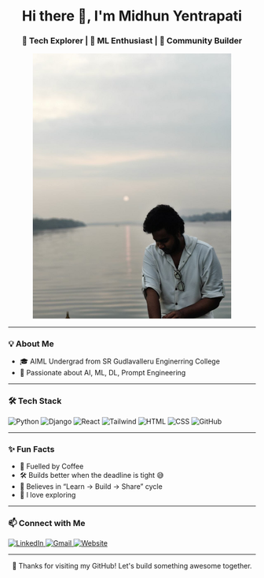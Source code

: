 <!-- Fancy Header with Emojis -->
<h1 align="center">Hi there 👋, I'm Midhun Yentrapati</h1>
<h3 align="center">🚀 Tech Explorer | 🧠 ML Enthusiast | 🎯 Community Builder</h3>

<p align="center">
  <img src="assets/banner.png" alt="Eideofy Banner" width="80%" />
</p>

---

### 💡 About Me

- 🎓 AIML Undergrad from SR Gudlavalleru Enginerring College  
- 🧠 Passionate about AI, ML, DL, Prompt Engineering 

---


### 🛠️ Tech Stack

![Python](https://img.shields.io/badge/-Python-3776AB?logo=python&logoColor=white)
![Django](https://img.shields.io/badge/-Django-092E20?logo=django&logoColor=white)
![React](https://img.shields.io/badge/-React-61DAFB?logo=react&logoColor=black)
![Tailwind](https://img.shields.io/badge/-Tailwind_CSS-38B2AC?logo=tailwind-css&logoColor=white)
![HTML](https://img.shields.io/badge/-HTML5-E34F26?logo=html5&logoColor=white)
![CSS](https://img.shields.io/badge/-CSS3-1572B6?logo=css3&logoColor=white)
![GitHub](https://img.shields.io/badge/-GitHub-181717?logo=github&logoColor=white)

---

### ✨ Fun Facts

- 🧃 Fuelled by Coffee
- 🛠️ Builds better when the deadline is tight 😅
- 🧠 Believes in “Learn → Build → Share” cycle
- 💬 I love exploring

---

### 📫 Connect with Me

<p>
  <a href="https://linkedin.com/in/midhunyentrapati" target="_blank">
    <img alt="LinkedIn" src="https://img.shields.io/badge/-LinkedIn-0077B5?logo=linkedin&logoColor=white" />
  </a>
  <a href="midhunyentrapati@gmail.com">
    <img alt="Gmail" src="https://img.shields.io/badge/-Gmail-D14836?logo=gmail&logoColor=white" />
  </a>
  <a href="https://yourportfolio.com">
    <img alt="Website" src="https://img.shields.io/badge/-Portfolio-000?logo=vercel&logoColor=white" />
  </a>
</p>

---

<p align="center">💖 Thanks for visiting my GitHub! Let's build something awesome together.</p>

